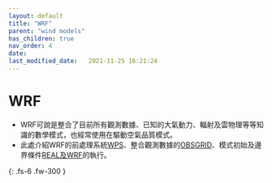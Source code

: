 ```yaml
---
layout: default
title: "WRF"
parent: "wind models"
has_children: true
nav_order: 4
date:               
last_modified_date:   2021-11-25 16:21:24
---
```


# WRF
- WRF可說是整合了目前所有觀測數據、已知的大氣動力、輻射及雲物理等等知識的數學模式，也經常使用在驅動空氣品質模式。
- 此處介紹WRF的前處理系統[WPS](https://sinotec2.github.io/jtd/docs/wind_models/WPS/)、整合觀測數據的[OBSGRID](https://sinotec2.github.io/jtd/docs/wind_models/OBSGRID/)、模式初始及邊界條件[REAL及WRF](https://sinotec2.github.io/jtd/docs/wind_models/REAL/)的執行。

{: .fs-6 .fw-300 }
